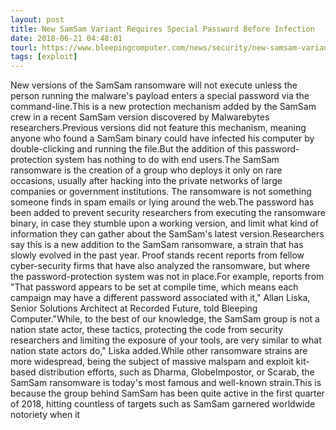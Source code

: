 ```yaml
---
layout: post
title: New SamSam Variant Requires Special Password Before Infection
date: 2018-06-21 04:48:01
tourl: https://www.bleepingcomputer.com/news/security/new-samsam-variant-requires-special-password-before-infection/
tags: [exploit]
---
```

New versions of the SamSam ransomware will not execute unless the person running the malware's payload enters a special password via the command-line.This is a new protection mechanism added by the SamSam crew in a recent SamSam version discovered by Malwarebytes researchers.Previous versions did not feature this mechanism, meaning anyone who found a SamSam binary could have infected his computer by double-clicking and running the file.But the addition of this password-protection system has nothing to do with end users.The SamSam ransomware is the creation of a group who deploys it only on rare occasions, usually after hacking into the private networks of large companies or government institutions. The ransomware is not something someone finds in spam emails or lying around the web.The password has been added to prevent security researchers from executing the ransomware binary, in case they stumble upon a working version, and limit what kind of information they can gather about the SamSam's latest version.Researchers say this is a new addition to the SamSam ransomware, a strain that has slowly evolved in the past year. Proof stands recent reports from fellow cyber-security firms that have also analyzed the ransomware, but where the password-protection system was not in place.For example, reports from "That password appears to be set at compile time, which means each campaign may have a different password associated with it," Allan Liska, Senior Solutions Architect at Recorded Future, told Bleeping Computer."While, to the best of our knowledge, the SamSam group is not a nation state actor, these tactics, protecting the code from security researchers and limiting the exposure of your tools, are very similar to what nation state actors do," Liska added.While other ransomware strains are more widespread, being the subject of massive malspam and exploit kit-based distribution efforts, such as Dharma, GlobeImpostor, or Scarab, the SamSam ransomware is today's most famous and well-known strain.This is because the group behind SamSam has been quite active in the first quarter of 2018, hitting countless of targets such as SamSam garnered worldwide notoriety when it 